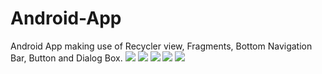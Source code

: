 # Android-App
Android App making use of Recycler view, Fragments,  Bottom Navigation Bar, Button and Dialog Box.
![](Images/home.jpeg)
![](Images/subscribe.jpeg)
![](Images/explore.jpeg)
![](Images/inbox.jpeg)
![](Images/library.jpeg)
